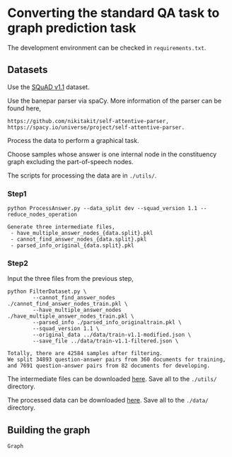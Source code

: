 # Converting the standard QA task to graph prediction task

The development environment can be checked in `requirements.txt`.

## Datasets

Use the [SQuAD v1.1](https://rajpurkar.github.io/SQuAD-explorer/explore/1.1/dev/) dataset.

Use the banepar parser via spaCy. More information of the parser can be found here,
```
https://github.com/nikitakit/self-attentive-parser,
https://spacy.io/universe/project/self-attentive-parser.
```
Process the data to perform a graphical task.

Choose samples whose answer is one internal node in the constituency graph excluding the part-of-speech nodes.

The scripts for processing the data are in `./utils/`.

### Step1

```
python ProcessAnswer.py --data_split dev --squad_version 1.1 --reduce_nodes_operation

Generate three intermediate files,
 - have_multiple_answer_nodes_{data.split}.pkl
 - cannot_find_answer_nodes_{data.split}.pkl
 - parsed_info_original_{data.split}.pkl
```

### Step2

Input the three files from the previous step,

```
python FilterDataset.py \
        --cannot_find_answer_nodes ./cannot_find_answer_nodes_train.pkl \
        --have_multiple_answer_nodes ./have_multiple_answer_nodes_train.pkl \
        --parsed_info ./parsed_info_originaltrain.pkl \
        --squad_version 1.1 \
        --original_data ../data/train-v1.1-modified.json \
        --save_file ../data/train-v1.1-filtered.json \
```
```
Totally, there are 42584 samples after filtering.
We split 34893 question-answer pairs from 360 documents for training, 
and 7691 question-answer pairs from 82 documents for developing.
```

The intermediate files can be downloaded [here](https://drive.google.com/file/d/1kD6XOQz8uzMkH_leBnasihX5V04tb4jm/view?usp=sharing). Save all to the `./utils/` directory.

The processed data can be downloaded [here](https://drive.google.com/file/d/1_0TfSoGiRDpxgyVZNb0izMTicFAVDAuZ/view?usp=sharing). Save all to the `./data/` directory.


## Building the graph

```
Graph
```
